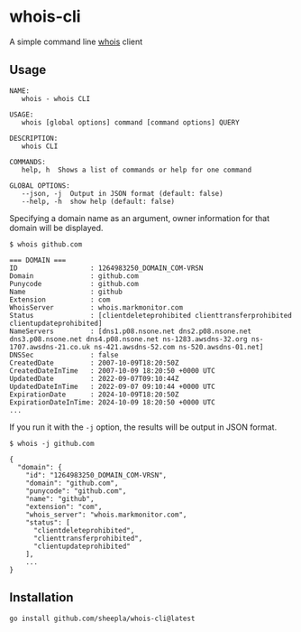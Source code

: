 # whois-cli

A simple command line [whois](https://en.wikipedia.org/wiki/Whois) client

## Usage

```
NAME:
   whois - whois CLI

USAGE:
   whois [global options] command [command options] QUERY

DESCRIPTION:
   whois CLI

COMMANDS:
   help, h  Shows a list of commands or help for one command

GLOBAL OPTIONS:
   --json, -j  Output in JSON format (default: false)
   --help, -h  show help (default: false)
```

Specifying a domain name as an argument, owner information for that domain will be displayed.

```
$ whois github.com

=== DOMAIN ===
ID                  : 1264983250_DOMAIN_COM-VRSN
Domain              : github.com
Punycode            : github.com
Name                : github
Extension           : com
WhoisServer         : whois.markmonitor.com
Status              : [clientdeleteprohibited clienttransferprohibited clientupdateprohibited]
NameServers         : [dns1.p08.nsone.net dns2.p08.nsone.net dns3.p08.nsone.net dns4.p08.nsone.net ns-1283.awsdns-32.org ns-1707.awsdns-21.co.uk ns-421.awsdns-52.com ns-520.awsdns-01.net]
DNSSec              : false
CreatedDate         : 2007-10-09T18:20:50Z
CreatedDateInTime   : 2007-10-09 18:20:50 +0000 UTC
UpdatedDate         : 2022-09-07T09:10:44Z
UpdatedDateInTime   : 2022-09-07 09:10:44 +0000 UTC
ExpirationDate      : 2024-10-09T18:20:50Z
ExpirationDateInTime: 2024-10-09 18:20:50 +0000 UTC
...
```

If you run it with the `-j` option, the results will be output in JSON format.

```
$ whois -j github.com

{
  "domain": {
    "id": "1264983250_DOMAIN_COM-VRSN",
    "domain": "github.com",
    "punycode": "github.com",
    "name": "github",
    "extension": "com",
    "whois_server": "whois.markmonitor.com",
    "status": [
      "clientdeleteprohibited",
      "clienttransferprohibited",
      "clientupdateprohibited"
    ],
    ...
}

```

## Installation

```sh
go install github.com/sheepla/whois-cli@latest
```
